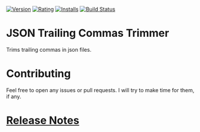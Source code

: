 [![Version](https://vsmarketplacebadge.apphb.com/version-short/logerfo.json-trimmer.svg)](https://marketplace.visualstudio.com/items?itemName=logerfo.json-trimmer)
[![Rating](https://vsmarketplacebadge.apphb.com/rating-short/logerfo.json-trimmer.svg)](https://marketplace.visualstudio.com/items?itemName=logerfo.json-trimmer)
[![Installs](https://vsmarketplacebadge.apphb.com/installs/logerfo.json-trimmer.svg)](https://marketplace.visualstudio.com/items?itemName=logerfo.json-trimmer)
[![Build Status](https://travis-ci.org/Logerfo/json-trimmer.svg?branch=master)](https://travis-ci.org/Logerfo/json-trimmer)

# JSON Trailing Commas Trimmer

Trims trailing commas in json files.

# Contributing

Feel free to open any issues or pull requests. I will try to make time for them, if any.

# [Release Notes](CHANGELOG.md)
